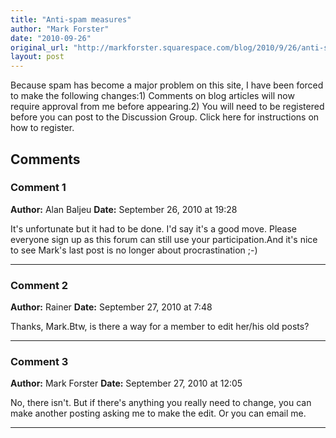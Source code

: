 ```yaml
---
title: "Anti-spam measures"
author: "Mark Forster"
date: "2010-09-26"
original_url: "http://markforster.squarespace.com/blog/2010/9/26/anti-spam-measures.html"
layout: post
---
```


Because spam has become a major problem on this site, I have been forced to make the following changes:1) Comments on blog articles will now require approval from me before appearing.2) You will need to be registered before you can post to the Discussion Group. Click here for instructions on how to register.

## Comments

### Comment 1
**Author:** Alan Baljeu
**Date:** September 26, 2010 at 19:28

It's unfortunate but it had to be done. I'd say it's a good move. Please everyone sign up as this forum can still use your participation.And it's nice to see Mark's last post is no longer about procrastination ;-)

---

### Comment 2
**Author:** Rainer
**Date:** September 27, 2010 at 7:48

Thanks, Mark.Btw, is there a way for a member to edit her/his old posts?

---

### Comment 3
**Author:** Mark Forster
**Date:** September 27, 2010 at 12:05

No, there isn't. But if there's anything you really need to change, you can make another posting asking me to make the edit. Or you can email me.

---
